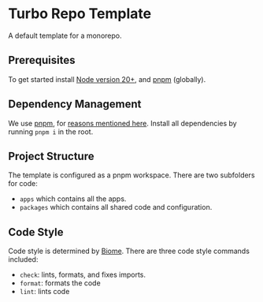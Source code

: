 # Turbo Repo Template

A default template for a monorepo. 

## Prerequisites

To get started install [Node version 20+](https://nodejs.org/en/download/package-manager), and [pnpm](https://pnpm.io/) (globally).

## Dependency Management

We use [pnpm](https://pnpm.io/), for [reasons mentioned here](https://pnpm.io/pnpm-vs-npm). Install all dependencies by running `pnpm i` in the root. 

## Project Structure

The template is configured as a pnpm workspace.
There are two subfolders for code: 

- `apps` which contains all the apps.
- `packages` which contains all shared code and configuration.

## Code Style

Code style is determined by [Biome](https://biomejs.dev/). There are three code style commands included:

- `check`: lints, formats, and fixes imports.
- `format`: formats the code
- `lint`: lints code